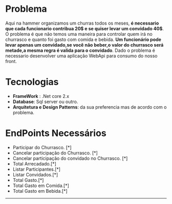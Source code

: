 # Problema
Aqui na hammer organizamos um churras todos os meses, **é necessario que cada funcionario contribua 20$ e se quiser levar um convidado 40$**. O problema é que não temos uma maneira para controlar quem irá no churrasco e quanto foi gasto com comida e bebida. **Um funcionário pode levar apenas um convidado,se você não beber,o valor do churrasco será metade,a mesma regra é valida para o convidado**.
Dado o problema é necessario desenvolver uma aplicação WebApi para consumo do nosso front.


# Tecnologias
* **FrameWork** : .Net core 2.x
* **Database**: Sql server ou outro.
* **Arquitetura e Design Patterns**: da sua preferencia mas de acordo com o problema.


# EndPoints Necessários
* Participar do Churrasco. [*]
* Cancelar participação do Churrasco. [*]
* Cancelar participação do convidado no Churrasco. [*]
* Total Arrecadado.[*]
* Listar Participantes.[*]
* Listar Convidados.[*]
* Total Gasto.[*]
* Total Gasto em Comida.[*]
* Total Gasto em Bebida.[*]


********
